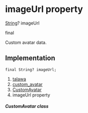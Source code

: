 
<div>

# imageUrl property

</div>


[String](https://api.flutter.dev/flutter/dart-core/String-class.html)?
imageUrl


final




Custom avatar data.



## Implementation

``` language-dart
final String? imageUrl;
```







1.  [talawa](../../index.html)
2.  [custom_avatar](../../widgets_custom_avatar/)
3.  [CustomAvatar](../../widgets_custom_avatar/CustomAvatar-class.html)
4.  imageUrl property

##### CustomAvatar class







